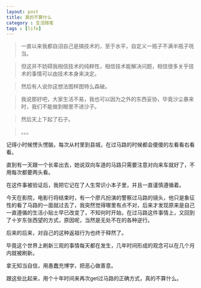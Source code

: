 ```yaml
---
layout: post
title: 真的不算什么
category : 生活随笔
tags : [life]
---
```


>一直以来我都自诩自己是搞技术的，至于水平，自定义一瓶子不满半瓶子咣当。

>但这并不妨碍我相信技术的纯粹性，相信技术能解决问题，相信很多关乎技术的事情可以由技术本身来决定。

>然后有人说你这想法图样图特么森破。

>我说那好吧，大家生活不易，我也可以因为之外的东西妥协，毕竟沙尘暴来时，我们不能做到眼里不进沙子。

>然后天上下起了石子。

>。。。

>


记得小时候愣头愣脑，每次从村里到县城，在过马路的时候都会傻傻的左看看右看看。

直到有一天跟一个长辈出去，她说双向车道的马路只需要注意对向来车就好了，不用每次都要两头看。

在这件事被验证后，我把它记在了人生常识小本子里，并且一直谨慎遵循着。

今天在影院，电影行将结束时，有一个廖凡扮演的警察过马路的镜头，他只是象征性的看了马路的一面就过去了，我突然觉得哪里有点不对，后来才发现原来是自己一直遵循的生活小贴士早已改变了，不知何时开始，在过马路这件事情上，又回到了十岁东张西望的方式，原因呢，当然是无处不在的各种逆行。

后来的后来，对自己的这种返祖行为也终于释然了。

毕竟这个世界上刷新三观的事情每天都在发生，几年时间形成的观念可以在几个月内就被刷新。

拿无知当自信，用愚蠢充博学，把恶心做善意。

跟这些比起来，用个十年时间来再次get过马路的正确方式，真的不算什么。
